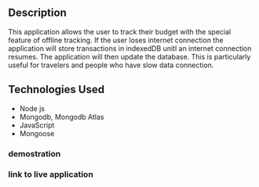 
## Description

This application allows the user to track their budget with the special feature of offline tracking.  If the user loses internet connection the application will store transactions in indexedDB unitl an internet connection resumes.  The application will then update the database.  This is particularly useful for travelers and people who have slow data connection.

## Technologies Used

- Node js
- Mongodb, Mongodb Atlas
- JavaScript
- Mongoose
  
### demostration

### link to live application
